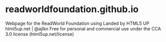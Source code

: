 # readworldfoundation.github.io
Webpage for the ReadWorld Foundation using Landed by HTML5 UP
html5up.net | @ajlkn
Free for personal and commercial use under the CCA 3.0 license (html5up.net/license)